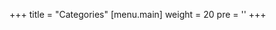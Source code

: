 +++
title = "Categories"
[menu.main]
  weight = 20
  pre = '<i aria-hidden="true" class="fas fa-fw fa-folder"></i>'
+++
